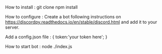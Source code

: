 How to install :
git clone
npm install

How to configure :
Create a bot following instructions on https://discordpy.readthedocs.io/en/stable/discord.html and add it to your server.

Add a config.json file :
{
  token:'your token here';
}

How to start bot :
node ./index.js

